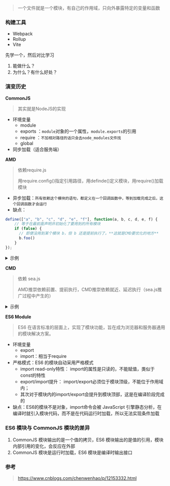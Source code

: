 > 一个文件就是一个模块，有自己的作用域，只向外暴露特定的变量和函数

### 构建工具

- Webpack
- Rollup
- Vite

先学一个，然后对比学习
1. 能做什么？
2. 为什么？有什么好处？

### 演变历史

**CommonJS**
> 其实就是NodeJS的实现
- 环境变量
  - module
  - exports ：`module`对象的一个属性，`module.exports`的引用
  - require ：`不加相对路径的话只会去node_modules文件找`
  - global
- 同步加载（适合服务端）

**AMD**
> 依赖require.js
> 
> 用require.config()指定引用路径，用definde()定义模块，用require()加载模块
- 异步加载：`所有依赖这个模块的语句，都定义在一个回调函数中，等到加载完成之后，这个回调函数才会运行`
- 缺点：
```js
define(["a", "b", "c", "d", "e", "f"], function(a, b, c, d, e, f) { 
    // 等于在最前面声明并初始化了要用到的所有模块
    if (false) {
      // 即便没用到某个模块 b，但 b 还是提前执行了。**这就是CMD要优化的地方**
      b.foo()
    } 
});
```
  
<details>
  <summary>示例</summary>
<pre>
/** 网页中引入require.js及main.js **/
<\script src="js/require.js" data-main="js/main"></>
/** main.js 入口文件/主模块 **/
// 首先用config()指定各模块路径和引用名
require.config({
  baseUrl: "js/lib",
  paths: {
    "jquery": "jquery.min",  //实际路径为js/lib/jquermin.js
    "underscore": "underscore.min",
  }
});
// 执行基本操作
require(["jquery","underscore"],function($,_){
  // some code here
})
// 定义math.js模块
define(function () {
    var basicNum = 0;
    var add = function (x, y) {
        return x + y;
    };
    return {
        add: add,
        basicNum :basicNum
    };
})
// 定义一个依赖underscore.js的模块
define(['underscore'],function(_){
  var classify = function(list){
    _.countBy(list,function(num){
      return num > 30 ? 'old' : 'young';
    })
  };
  return {
    classify :classify
  };
}
// 引用模块，将模块放在[]内
require(['jquery', 'math'],function($, math){
  var sum = math.add(10,20);
  $("#sum").html(sum);
});
</pre>
</details>


**CMD**
> 依赖 sea.js
> 
> AMD推崇依赖前置、提前执行，CMD推崇依赖就近、延迟执行（sea.js推广过程中产生的）

<details>
  <summary>示例</summary>
<pre>
  /** CMD写法 **/
  define(function(require, exports, module) {
      var a = require('./a'); //在需要时申明
      a.doSomething();
      if (false) {
          var b = require('./b');
          b.doSomething();
      }
  });
  /** sea.js **/
  // 定义模块 math.js
  define(function(require, exports, module) {
      var $ = require('jquery.js');
      var add = function(a,b){
          return a+b;
      }
      exports.add = add;
  });
  // 加载模块
  seajs.use(['math.js'], function(math){
      var sum = math.add(1+2);
  });
</pre>
</details>

**ES6 Module**
> ES6 在语言标准的层面上，实现了模块功能，旨在成为浏览器和服务器通用的模块解决方案。
- 环境变量
  - export
  - import：相当于require
- 严格模式：ES6 的模块自动采用严格模式
  - import read-only特性： import的属性是只读的，不能赋值，类似于const的特性
  - export/import提升： import/export必须位于模块顶级，不能位于作用域内；
  - 其次对于模块内的import/export会提升到模块顶部，这是在编译阶段完成的
- 缺点：ES6的模块不是对象，import命令会被 JavaScript 引擎静态分析，在编译时就引入模块代码，而不是在代码运行时加载，所以无法实现条件加载

### ES6 模块与 CommonJS 模块的差异

1. CommonJS 模块输出的是一个值的拷贝，ES6 模块输出的是值的引用，模块内部引用的变化，会反应在外部
2. CommonJS 模块是运行时加载，ES6 模块是编译时输出接口



### 参考
> https://www.cnblogs.com/chenwenhao/p/12153332.html